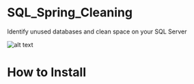 # SQL_Spring_Cleaning
Identify unused databases and clean space on your SQL Server

![alt text](https://www.computerhope.com/cdn/colossus.jpg)

How to Install
======
